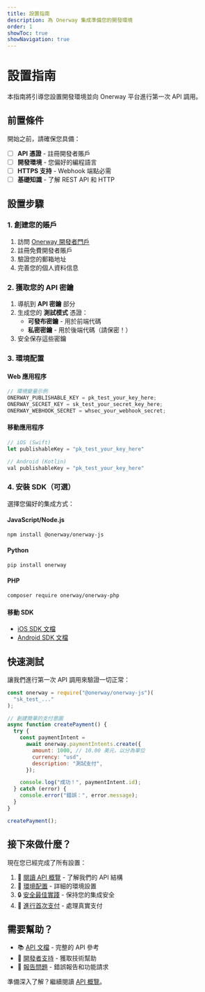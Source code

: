 ```yaml
---
title: 設置指南
description: 為 Onerway 集成準備您的開發環境
order: 1
showToc: true
showNavigation: true
---
```


# 設置指南

本指南將引導您設置開發環境並向 Onerway 平台進行第一次 API 調用。

## 前置條件

開始之前，請確保您具備：

- [ ] **API 憑證** - 註冊開發者賬戶
- [ ] **開發環境** - 您偏好的編程語言
- [ ] **HTTPS 支持** - Webhook 端點必需
- [ ] **基礎知識** - 了解 REST API 和 HTTP

## 設置步驟

### 1. 創建您的賬戶

1. 訪問 [Onerway 開發者門戶](https://developers.onerway.com)
2. 註冊免費開發者賬戶
3. 驗證您的郵箱地址
4. 完善您的個人資料信息

### 2. 獲取您的 API 密鑰

1. 導航到 **API 密鑰** 部分
2. 生成您的 **測試模式** 憑證：
   - **可發布密鑰** - 用於前端代碼
   - **私密密鑰** - 用於後端代碼（請保密！）
3. 安全保存這些密鑰

### 3. 環境配置

#### Web 應用程序

```javascript
// 環境變量示例
ONERWAY_PUBLISHABLE_KEY = pk_test_your_key_here;
ONERWAY_SECRET_KEY = sk_test_your_secret_key_here;
ONERWAY_WEBHOOK_SECRET = whsec_your_webhook_secret;
```

#### 移動應用程序

```javascript
// iOS (Swift)
let publishableKey = "pk_test_your_key_here"

// Android (Kotlin)
val publishableKey = "pk_test_your_key_here"
```

### 4. 安裝 SDK（可選）

選擇您偏好的集成方式：

#### JavaScript/Node.js

```bash
npm install @onerway/onerway-js
```

#### Python

```bash
pip install onerway
```

#### PHP

```bash
composer require onerway/onerway-php
```

#### 移動 SDK

- [iOS SDK 文檔](../../.../mock/payments/mobile/ios)
- [Android SDK 文檔](../../../mock/payments/mobile/ios)

## 快速測試

讓我們進行第一次 API 調用來驗證一切正常：

```javascript
const onerway = require("@onerway/onerway-js")(
  "sk_test_..."
);

// 創建簡單的支付意圖
async function createPayment() {
  try {
    const paymentIntent =
      await onerway.paymentIntents.create({
        amount: 1000, // 10.00 美元，以分為單位
        currency: "usd",
        description: "測試支付",
      });

    console.log("成功！", paymentIntent.id);
  } catch (error) {
    console.error("錯誤：", error.message);
  }
}

createPayment();
```

## 接下來做什麼？

現在您已經完成了所有設置：

1. 📖 [閱讀 API 概覽](./api-overview) - 了解我們的 API 結構
2. 🔧 [環境配置](./mock/environment-config) - 詳細的環境設置
3. 🔒 [安全最佳實踐](./mock/security) - 保持您的集成安全
4. 🚀 [進行首次支付](./mock/first-payment) - 處理真實支付

## 需要幫助？

- 📚 [API 文檔](../../../payments/) - 完整的 API 參考
- 💬
  [開發者支持](mailto:dev-support@onerway.com) - 獲取技術幫助
- 🐛
  [報告問題](https://github.com/onerway/issues) - 錯誤報告和功能請求

準備深入了解？繼續閱讀 [API 概覽](./api-overview)。
